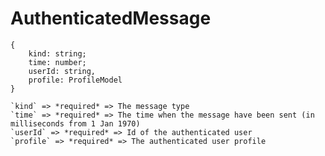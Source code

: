 # AuthenticatedMessage

```
{
    kind: string;
    time: number;
    userId: string,
    profile: ProfileModel
}
```

    `kind` => *required* => The message type
    `time` => *required* => The time when the message have been sent (in milliseconds from 1 Jan 1970)
    `userId` => *required* => Id of the authenticated user
    `profile` => *required* => The authenticated user profile